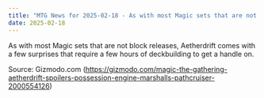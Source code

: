 ```yaml
---
title: "MTG News for 2025-02-18 - As with most Magic sets that are not block release..."
date: 2025-02-18
---
```


As with most Magic sets that are not block releases, Aetherdrift comes with a few surprises that require a few hours of deckbuilding to get a handle on.

Source: Gizmodo.com (https://gizmodo.com/magic-the-gathering-aetherdrift-spoilers-possession-engine-marshalls-pathcruiser-2000554126)
